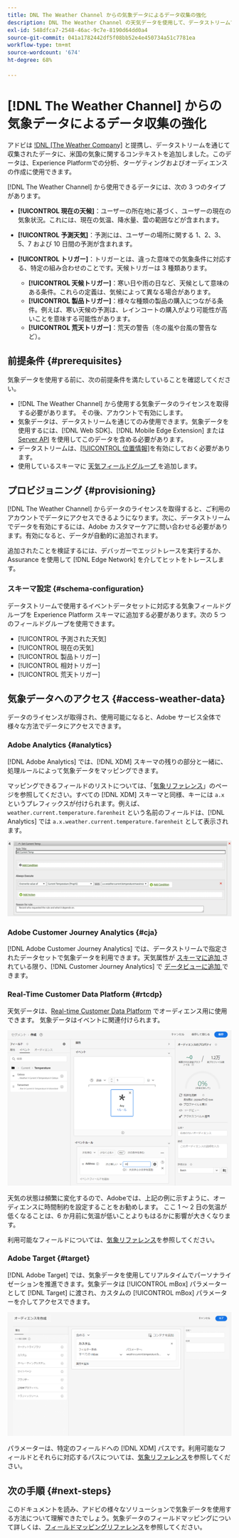 ```yaml
---
title: DNL The Weather Channel からの気象データによるデータ収集の強化
description: DNL The Weather Channel の天気データを使用して、データストリームで収集したデータを強化します。
exl-id: 548dfca7-2548-46ac-9c7e-8190d64dd0a4
source-git-commit: 041a1782442df5f08bb52e4e450734a51c7781ea
workflow-type: tm+mt
source-wordcount: '674'
ht-degree: 68%

---
```


# [!DNL The Weather Channel] からの気象データによるデータ収集の強化

アドビは [!DNL [The Weather Company]](https://www.ibm.com/weather) と提携し、データストリームを通じて収集されたデータに、米国の気象に関するコンテキストを追加しました。このデータは、Experience Platformでの分析、ターゲティングおよびオーディエンスの作成に使用できます。

[!DNL The Weather Channel] から使用できるデータには、次の 3 つのタイプがあります。

* **[!UICONTROL 現在の天候]**：ユーザーの所在地に基づく、ユーザーの現在の気象状況。これには、現在の気温、降水量、雲の範囲などが含まれます。
* **[!UICONTROL 予測天気]**：予測には、ユーザーの場所に関する 1、2、3、5、7 および 10 日間の予測が含まれます。
* **[!UICONTROL トリガー]**：トリガーとは、違った意味での気象条件に対応する、特定の組み合わせのことです。天候トリガーは 3 種類あります。

   * **[!UICONTROL 天候トリガー]**：寒い日や雨の日など、天候として意味のある条件。これらの定義は、気候によって異なる場合があります。
   * **[!UICONTROL 製品トリガー]**：様々な種類の製品の購入につながる条件。例えば、寒い天候の予測は、レインコートの購入がより可能性が高いことを意味する可能性があります。
   * **[!UICONTROL 荒天トリガー]**：荒天の警告（冬の嵐や台風の警告など）。

## 前提条件 {#prerequisites}

気象データを使用する前に、次の前提条件を満たしていることを確認してください。

* [!DNL The Weather Channel] から使用する気象データのライセンスを取得する必要があります。 その後、アカウントで有効にします。
* 気象データは、データストリームを通じてのみ使用できます。気象データを使用するには、[!DNL Web SDK]、[!DNL Mobile Edge Extension] または [Server API](../../server-api/overview.md) を使用してこのデータを含める必要があります。
* データストリームは、[[!UICONTROL 位置情報]](../configure.md#advanced-options)を有効にしておく必要があります。
* 使用しているスキーマに [ 天気フィールドグループ ](#schema-configuration) を追加します。

## プロビジョニング {#provisioning}

[!DNL The Weather Channel] からデータのライセンスを取得すると、ご利用のアカウントでデータにアクセスできるようになります。次に、データストリームでデータを有効にするには、Adobe カスタマーケアに問い合わせる必要があります。有効になると、データが自動的に追加されます。

追加されたことを検証するには、デバッガーでエッジトレースを実行するか、Assurance を使用して [!DNL Edge Network] を介してヒットをトレースします。

### スキーマ設定 {#schema-configuration}

データストリームで使用するイベントデータセットに対応する気象フィールドグループを Experience Platform スキーマに追加する必要があります。次の 5 つのフィールドグループを使用できます。

* [!UICONTROL 予測された天気]
* [!UICONTROL 現在の天気]
* [!UICONTROL 製品トリガー]
* [!UICONTROL 相対トリガー]
* [!UICONTROL 荒天トリガー]

## 気象データへのアクセス {#access-weather-data}

データのライセンスが取得され、使用可能になると、Adobe サービス全体で様々な方法でデータにアクセスできます。

### Adobe Analytics {#analytics}

[!DNL Adobe Analytics] では、[!DNL XDM] スキーマの残りの部分と一緒に、処理ルールによって気象データをマッピングできます。

マッピングできるフィールドのリストについては、「[気象リファレンス](weather-reference.md)」のページを参照してください。すべての [!DNL XDM] スキーマと同様、キーには `a.x` というプレフィックスが付けられます。例えば、`weather.current.temperature.farenheit` という名前のフィールドは、[!DNL Analytics] では `a.x.weather.current.temperature.farenheit` として表示されます。

![処理ルールインターフェイス](../assets/data-enrichment/weather/processing-rules.png)

### Adobe Customer Journey Analytics {#cja}

[!DNL Adobe Customer Journey Analytics] では、データストリームで指定されたデータセットで気象データを利用できます。天気属性が [ スキーマに追加 ](#prerequisites-prerequisites) されている限り、[!DNL Customer Journey Analytics] で [ データビューに追加 ](https://experienceleague.adobe.com/docs/analytics-platform/using/cja-dataviews/create-dataview.html?lang=ja) できます。

### Real-Time Customer Data Platform {#rtcdp}

天気データは、[Real-time Customer Data Platform](../../rtcdp/overview.md) でオーディエンス用に使用できます。 気象データはイベントに関連付けられます。

![気象イベントを表示するセグメントビルダー](../assets/data-enrichment/weather/schema-builder.png)

天気の状態は頻繁に変化するので、Adobeでは、上記の例に示すように、オーディエンスに時間制約を設定することをお勧めします。 ここ 1 ～ 2 日の気温が低くなることは、6 か月前に気温が低いことよりもはるかに影響が大きくなります。

利用可能なフィールドについては、[気象リファレンス](weather-reference.md)を参照してください。

### Adobe Target {#target}

[!DNL Adobe Target] では、気象データを使用してリアルタイムでパーソナライゼーションを推進できます。気象データは [!UICONTROL mBox] パラメーターとして [!DNL Target] に渡され、カスタムの [!UICONTROL mBox] パラメーターを介してアクセスできます。

![ターゲットオーディエンスビルダー](../assets/data-enrichment/weather/target-audience-builder.png)

パラメーターは、特定のフィールドへの [!DNL XDM] パスです。利用可能なフィールドとそれらに対応するパスについては、[気象リファレンス](weather-reference.md)を参照してください。

## 次の手順 {#next-steps}

このドキュメントを読み、アドビの様々なソリューションで気象データを使用する方法について理解できたでしょう。気象データのフィールドマッピングについて詳しくは、[フィールドマッピングリファレンス](weather-reference.md)を参照してください。
